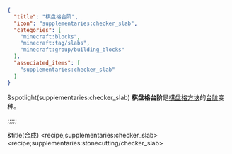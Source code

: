 ```json
{
  "title": "棋盘格台阶",
  "icon": "supplementaries:checker_slab",
  "categories": [
    "minecraft:blocks",
    "minecraft:tag/slabs",
    "minecraft:group/building_blocks"
  ],
  "associated_items": [
    "supplementaries:checker_slab"
  ]
}
```

&spotlight(supplementaries:checker_slab)
**棋盘格台阶**是[棋盘格方块](^supplementaries:checker_block)的[台阶](^minecraft:tag/slabs)变种。

;;;;;

&title(合成)
<recipe;supplementaries:checker_slab>
<recipe;supplementaries:stonecutting/checker_slab>

